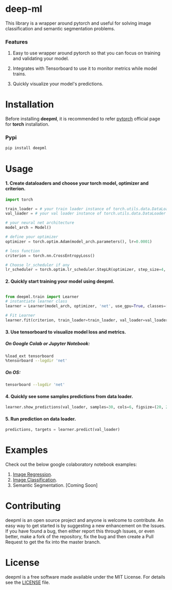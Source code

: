 # deep-ml


This library is a wrapper around pytorch and useful for solving image classification and semantic
segmentation problems.

### Features
1. Easy to use wrapper around pytorch so that you can focus on training and
   validating your model.

2. Integrates with Tensorboard to use it to monitor metrics while model trains.

3. Quickly visualize your model's predictions.


# Installation

Before installing **deepml**, it is recommended to refer [pytorch](https://pytorch.org/) official page for **torch** installation.

### Pypi

```bash
pip install deepml
```

# Usage

#### 1. Create dataloaders and choose your torch model, optimizer and criterion.
```python
import torch

train_loader = # your train loader instance of torch.utils.data.DataLoader
val_loader = # your val loader instance of torch.utils.data.DataLoader

# your neural net architecture
model_arch = Model()

# define your optimizer
optimizer = torch.optim.Adam(model_arch.parameters(), lr=0.0001)

# loss function
criterion = torch.nn.CrossEntropyLoss()

# Choose lr_scheduler if any
lr_scheduler = torch.optim.lr_scheduler.StepLR(optimizer, step_size=4, gamma=0.1)

```

#### 2. Quickly start training your model using deepml.

```python

from deepml.train import Learner
# instantiate learner class
learner = Learner(model_arch, optimizer, 'net', use_gpu=True, classes=["class1", "class2", "class3"])

# Fit Learner
learner.fit(criterion, train_loader=train_loader, val_loader=val_loader, epochs=10, lr_scheduler=lr_scheduler)
```

#### 3. Use tensorboard to visualize model loss and metrics.

##### On Google Colab or Jupyter Notebook:

```bash
%load_ext tensorboard
%tensorboard --logdir 'net'
```
##### On OS:
```bash
tensorboard --logdir 'net'
```

#### 4. Quickly see some samples predictions from data loader.
```python
learner.show_predictions(val_loader, samples=30, cols=6, figsize=(20, 20))
```

#### 5. Run prediction on data loader.
```python
predictions, targets = learner.predict(val_loader)
```


###


# Examples
Check out the below google colaboratory notebook examples:

1. [Image Regression](https://colab.research.google.com/github/sagar-rathod/PytorchDeepML/blob/master/examples/Image_Regression_Example.ipynb).
2. [Image Classification](https://colab.research.google.com/github/sagar-rathod/PytorchDeepML/blob/master/examples/Image_Classification_Example.ipynb).
3. Semantic Segmentation. [Coming Soon]


# Contributing
deepml is an open source project and anyone is welcome to contribute. An easy way to get started is by suggesting a new enhancement on the Issues. If you have found a bug, then either report this through Issues, or even better, make a fork of the repository, fix the bug and then create a Pull Request to get the fix into the master branch.


# License
deepml is a free software made available under the MIT License. For details see the [LICENSE](https://github.com/sagar-rathod/PytorchDeepML/blob/master/LICENSE) file.

